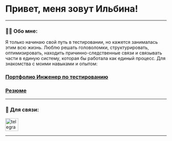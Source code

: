 ﻿# Привет, меня зовут Ильбина!

---

### 👩‍💼 Обо мне:

Я только начинаю свой путь в тестировании, но кажется занималась этим всю жизнь. 
Люблю решать головоломки, структурировать, оптимизировать, находить причинно-следственные связи и связывать части в единую систему, которая бы работала как единый процесс. Для знакомства с моими навыками и опытом:

### [Портфолио Инженер по тестированию](https://github.com/Ilbina/Ilbina/tree/main/%D0%9F%D0%BE%D1%80%D1%82%D1%84%D0%BE%D0%BB%D0%B8%D0%BE%20%D0%98%D0%BD%D0%B6%D0%B5%D0%BD%D0%B5%D1%80%20%D0%BF%D0%BE%20%D1%82%D0%B5%D1%81%D1%82%D0%B8%D1%80%D0%BE%D0%B2%D0%B0%D0%BD%D0%B8%D1%8E)

### [Резюме](https://drive.google.com/file/d/1FUtcR1prG_aSCI0260Qw4kQM39Uu-vMU/view?usp=sharing)


---
### 🤝 Для связи:

  <div id="badges">
      <a href="https://t.me/khusainova_ilbina" target="_blank">
      <img src="https://cdn-icons-png.flaticon.com/512/2111/2111646.png" width="40" height="40" alt="telegram" />
    </a>
  </div>



---

